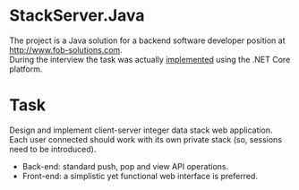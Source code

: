 # StackServer.Java
The project is a Java solution for a backend software developer position at http://www.fob-solutions.com.  
During the interview the task was actually [implemented](https://github.com/sergey-seleznev/StackServer/) using the .NET Core platform.

# Task
Design and implement client-server integer data stack web application.  
Each user connected should work with its own private stack (so, sessions need to be introduced).
* Back-end: standard push, pop and view API operations.  
* Front-end: a simplistic yet functional web interface is preferred.

